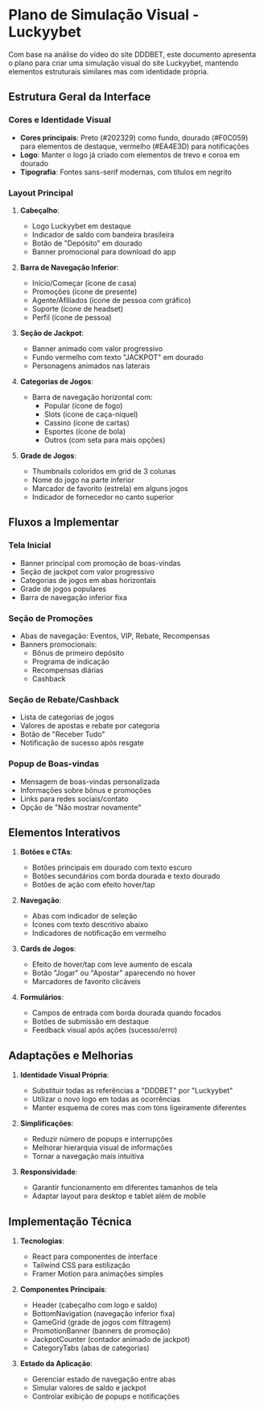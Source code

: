 # Plano de Simulação Visual - Luckyybet

Com base na análise do vídeo do site DDDBET, este documento apresenta o plano para criar uma simulação visual do site Luckyybet, mantendo elementos estruturais similares mas com identidade própria.

## Estrutura Geral da Interface

### Cores e Identidade Visual
- **Cores principais**: Preto (#202329) como fundo, dourado (#F0C059) para elementos de destaque, vermelho (#EA4E3D) para notificações
- **Logo**: Manter o logo já criado com elementos de trevo e coroa em dourado
- **Tipografia**: Fontes sans-serif modernas, com títulos em negrito

### Layout Principal
1. **Cabeçalho**:
   - Logo Luckyybet em destaque
   - Indicador de saldo com bandeira brasileira
   - Botão de "Depósito" em dourado
   - Banner promocional para download do app

2. **Barra de Navegação Inferior**:
   - Início/Começar (ícone de casa)
   - Promoções (ícone de presente)
   - Agente/Afiliados (ícone de pessoa com gráfico)
   - Suporte (ícone de headset)
   - Perfil (ícone de pessoa)

3. **Seção de Jackpot**:
   - Banner animado com valor progressivo
   - Fundo vermelho com texto "JACKPOT" em dourado
   - Personagens animados nas laterais

4. **Categorias de Jogos**:
   - Barra de navegação horizontal com:
     - Popular (ícone de fogo)
     - Slots (ícone de caça-níquel)
     - Cassino (ícone de cartas)
     - Esportes (ícone de bola)
     - Outros (com seta para mais opções)

5. **Grade de Jogos**:
   - Thumbnails coloridos em grid de 3 colunas
   - Nome do jogo na parte inferior
   - Marcador de favorito (estrela) em alguns jogos
   - Indicador de fornecedor no canto superior

## Fluxos a Implementar

### Tela Inicial
- Banner principal com promoção de boas-vindas
- Seção de jackpot com valor progressivo
- Categorias de jogos em abas horizontais
- Grade de jogos populares
- Barra de navegação inferior fixa

### Seção de Promoções
- Abas de navegação: Eventos, VIP, Rebate, Recompensas
- Banners promocionais:
  - Bônus de primeiro depósito
  - Programa de indicação
  - Recompensas diárias
  - Cashback

### Seção de Rebate/Cashback
- Lista de categorias de jogos
- Valores de apostas e rebate por categoria
- Botão de "Receber Tudo"
- Notificação de sucesso após resgate

### Popup de Boas-vindas
- Mensagem de boas-vindas personalizada
- Informações sobre bônus e promoções
- Links para redes sociais/contato
- Opção de "Não mostrar novamente"

## Elementos Interativos

1. **Botões e CTAs**:
   - Botões principais em dourado com texto escuro
   - Botões secundários com borda dourada e texto dourado
   - Botões de ação com efeito hover/tap

2. **Navegação**:
   - Abas com indicador de seleção
   - Ícones com texto descritivo abaixo
   - Indicadores de notificação em vermelho

3. **Cards de Jogos**:
   - Efeito de hover/tap com leve aumento de escala
   - Botão "Jogar" ou "Apostar" aparecendo no hover
   - Marcadores de favorito clicáveis

4. **Formulários**:
   - Campos de entrada com borda dourada quando focados
   - Botões de submissão em destaque
   - Feedback visual após ações (sucesso/erro)

## Adaptações e Melhorias

1. **Identidade Visual Própria**:
   - Substituir todas as referências a "DDDBET" por "Luckyybet"
   - Utilizar o novo logo em todas as ocorrências
   - Manter esquema de cores mas com tons ligeiramente diferentes

2. **Simplificações**:
   - Reduzir número de popups e interrupções
   - Melhorar hierarquia visual de informações
   - Tornar a navegação mais intuitiva

3. **Responsividade**:
   - Garantir funcionamento em diferentes tamanhos de tela
   - Adaptar layout para desktop e tablet além de mobile

## Implementação Técnica

1. **Tecnologias**:
   - React para componentes de interface
   - Tailwind CSS para estilização
   - Framer Motion para animações simples

2. **Componentes Principais**:
   - Header (cabeçalho com logo e saldo)
   - BottomNavigation (navegação inferior fixa)
   - GameGrid (grade de jogos com filtragem)
   - PromotionBanner (banners de promoção)
   - JackpotCounter (contador animado de jackpot)
   - CategoryTabs (abas de categorias)

3. **Estado da Aplicação**:
   - Gerenciar estado de navegação entre abas
   - Simular valores de saldo e jackpot
   - Controlar exibição de popups e notificações
